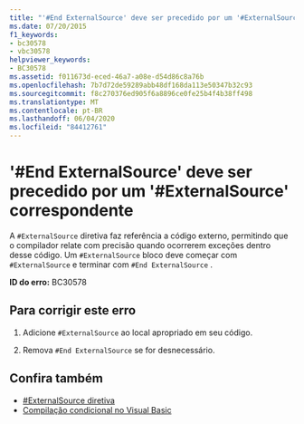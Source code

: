 ```yaml
---
title: "'#End ExternalSource' deve ser precedido por um '#ExternalSource' correspondente"
ms.date: 07/20/2015
f1_keywords:
- bc30578
- vbc30578
helpviewer_keywords:
- BC30578
ms.assetid: f011673d-eced-46a7-a08e-d54d86c8a76b
ms.openlocfilehash: 7b7d72de59289abb48df168da113e50347b32c93
ms.sourcegitcommit: f8c270376ed905f6a8896ce0fe25b4f4b38ff498
ms.translationtype: MT
ms.contentlocale: pt-BR
ms.lasthandoff: 06/04/2020
ms.locfileid: "84412761"
---
```

# <a name="end-externalsource-must-be-preceded-by-a-matching-externalsource"></a>'#End ExternalSource' deve ser precedido por um '#ExternalSource' correspondente
A `#ExternalSource` diretiva faz referência a código externo, permitindo que o compilador relate com precisão quando ocorrerem exceções dentro desse código. Um `#ExternalSource` bloco deve começar com `#ExternalSource` e terminar com `#End ExternalSource` .  
  
 **ID do erro:** BC30578  
  
## <a name="to-correct-this-error"></a>Para corrigir este erro  
  
1. Adicione `#ExternalSource` ao local apropriado em seu código.  
  
2. Remova `#End ExternalSource` se for desnecessário.  
  
## <a name="see-also"></a>Confira também

- [#ExternalSource diretiva](../language-reference/directives/externalsource-directive.md)
- [Compilação condicional no Visual Basic](../programming-guide/program-structure/conditional-compilation.md)
